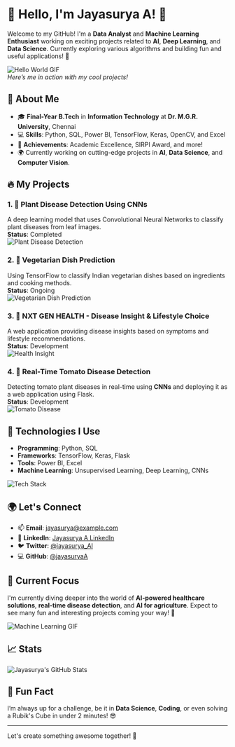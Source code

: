 # 👋 Hello, I'm Jayasurya A! 🚀

Welcome to my GitHub! I'm a **Data Analyst** and **Machine Learning Enthusiast** working on exciting projects related to **AI**, **Deep Learning**, and **Data Science**. Currently exploring various algorithms and building fun and useful applications! 🎉

![Hello World GIF](https://media.giphy.com/media/3o6Zt9pAvjbUpqSNuA/giphy.gif)  
*Here’s me in action with my cool projects!*

## 🌱 About Me

- 🎓 **Final-Year B.Tech** in **Information Technology** at **Dr. M.G.R. University**, Chennai
- 💻 **Skills**: Python, SQL, Power BI, TensorFlow, Keras, OpenCV, and Excel
- 🏅 **Achievements**: Academic Excellence, SIRPI Award, and more!
- 🌍 Currently working on cutting-edge projects in **AI**, **Data Science**, and **Computer Vision**.

## 🔥 My Projects

### 1. **🌿 Plant Disease Detection Using CNNs**
A deep learning model that uses Convolutional Neural Networks to classify plant diseases from leaf images.  
**Status**: Completed  
![Plant Disease Detection](https://media.giphy.com/media/l4FGz0BrZybczqJ28/giphy.gif)

### 2. **🍲 Vegetarian Dish Prediction**
Using TensorFlow to classify Indian vegetarian dishes based on ingredients and cooking methods.  
**Status**: Ongoing  
![Vegetarian Dish Prediction](https://media.giphy.com/media/l0HlQ7kFkd28mDCMI/giphy.gif)

### 3. **🏥 NXT GEN HEALTH - Disease Insight & Lifestyle Choice**
A web application providing disease insights based on symptoms and lifestyle recommendations.  
**Status**: Development  
![Health Insight](https://media.giphy.com/media/8k1bXIg4dMBbmb0t96/giphy.gif)

### 4. **🍅 Real-Time Tomato Disease Detection**
Detecting tomato plant diseases in real-time using **CNNs** and deploying it as a web application using Flask.  
**Status**: Development  
![Tomato Disease](https://media.giphy.com/media/xT9IgHqb9sVrFwmCk4/giphy.gif)

## 🧠 Technologies I Use

- **Programming**: Python, SQL
- **Frameworks**: TensorFlow, Keras, Flask
- **Tools**: Power BI, Excel
- **Machine Learning**: Unsupervised Learning, Deep Learning, CNNs

![Tech Stack](https://upload.wikimedia.org/wikipedia/commons/2/2d/TensorFlow_logo_2017.svg)

## 🌍 Let's Connect

- 📫 **Email**: jayasurya@example.com
- 💼 **LinkedIn**: [Jayasurya A LinkedIn](https://www.linkedin.com/in/jayasurya-a/)
- 🐦 **Twitter**: [@jayasurya_AI](https://twitter.com/jayasurya_AI)
- 💻 **GitHub**: [@jayasuryaA](https://github.com/jayasuryaA)

## 📂 Current Focus

I'm currently diving deeper into the world of **AI-powered healthcare solutions**, **real-time disease detection**, and **AI for agriculture**. Expect to see many fun and interesting projects coming your way! 🌟

![Machine Learning GIF](https://media.giphy.com/media/3o7TKxv5xMwEFZ94pg/giphy.gif)

## 📈 Stats

![Jayasurya's GitHub Stats](https://github-readme-stats.vercel.app/api?username=jayasuryaA&show_icons=true&count_private=true&hide_title=true&hide=prs&theme=radical)

## 🎉 Fun Fact

I’m always up for a challenge, be it in **Data Science**, **Coding**, or even solving a Rubik's Cube in under 2 minutes! 😎

---

Let's create something awesome together! 🚀
